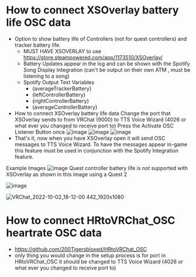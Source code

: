  
 # How to connect XSOverlay battery life OSC data 
 -  Option to show battery life of Controllers (not for quest controllers) and tracker battery life. 
      -  MUST HAVE XSOVERLAY to use https://store.steampowered.com/app/1173510/XSOverlay/
      -  Battery Updates appear in the log and can be shown with the Spotify Song Display Integration (can't be output on their own ATM , must be listening to a song)
      -  Spotify Output Text Variables
          -   {averageTrackerBattery}
          -   {leftControllerBattery}
          -   {rightControllerBattery}
          -   {averageControllerBattery}
  -  How to connect XSOverlay battery life data 
  Change the port that XSOverlay sends to from VRChat (9000) to TTS Voice Wizard (4026 or what ever you changed to receive port to)
  Press the Activate OSC Listener Button once
![image](https://user-images.githubusercontent.com/101527472/193479576-d97fdd43-74a9-4286-9c68-ae6ae12c1bf4.png)
![image](https://user-images.githubusercontent.com/101527472/193479591-6b46d2a5-625a-4b37-bfa5-3e0a0ca28d83.png)
![image](https://user-images.githubusercontent.com/101527472/193479900-c21c0ad3-0ce9-4754-a1ce-d25fa139a2b9.png)
-  That's it, now when you have XSOverlay open it will send OSC messages to TTS Voice Wizard. To have the messages appear in-game this feature must be used in conjunction with the Spotify Integration feature.


Example Images
![image](https://user-images.githubusercontent.com/101527472/193480329-0fa27ce3-56de-4d42-aedd-6c4e33affada.png)
Quest controller battery life is not supported with XSOverlay as shown in this image using a Quest 2

![image](https://user-images.githubusercontent.com/101527472/193480697-728af0f1-5a6d-459c-82a1-0f40cc9c08ea.png)


![VRChat_2022-10-02_18-12-00 442_1920x1080](https://user-images.githubusercontent.com/101527472/193480633-65cca716-227b-4248-b7b6-1bfce1ab8755.png)


# How to connect HRtoVRChat_OSC heartrate OSC data 
- https://github.com/200Tigersbloxed/HRtoVRChat_OSC
- only thing you would change in the setup process is for port in HRtoVRChat_OSC it should be changed to TTS Voice Wizard (4026 or what ever you changed to receive port to)
